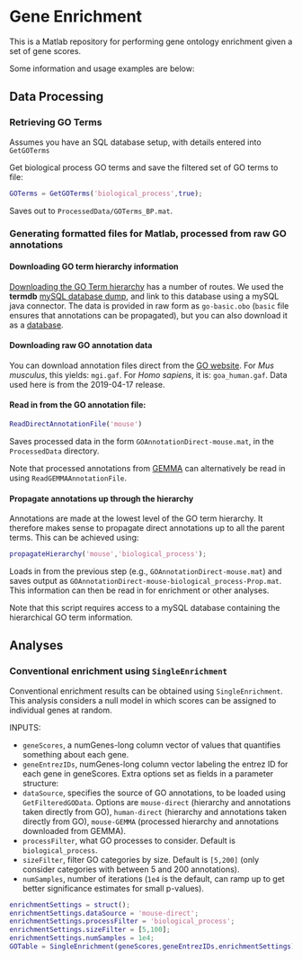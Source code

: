 # Gene Enrichment

This is a Matlab repository for performing gene ontology enrichment given a set of gene scores.

Some information and usage examples are below:

## Data Processing

### Retrieving GO Terms

Assumes you have an SQL database setup, with details entered into `GetGOTerms`

Get biological process GO terms and save the filtered set of GO terms to file:
```matlab
GOTerms = GetGOTerms('biological_process',true);
```
Saves out to `ProcessedData/GOTerms_BP.mat`.

### Generating formatted files for Matlab, processed from raw GO annotations

#### Downloading GO term hierarchy information

[Downloading the GO Term hierarchy](http://geneontology.org/page/download-ontology) has a number of routes.
We used the **termdb** [mySQL database dump](http://archive.geneontology.org/latest-termdb/go_daily-termdb-tables.tar.gz), and link to this database using a mySQL java connector.
The data is provided in raw form as `go-basic.obo` (`basic` file ensures that annotations can be propagated), but you can also download it as a [database](ftp://ftp.geneontology.org/go/www/GO.downloads.database.shtml).

#### Downloading raw GO annotation data

You can download annotation files direct from the [GO website](http://current.geneontology.org/products/pages/downloads.html).
For _Mus musculus_, this yields: `mgi.gaf`.
For _Homo sapiens_, it is: `goa_human.gaf`.
Data used here is from the 2019-04-17 release.

#### Read in from the GO annotation file:
```matlab
ReadDirectAnnotationFile('mouse')
```
Saves processed data in the form `GOAnnotationDirect-mouse.mat`, in the `ProcessedData` directory.

Note that processed annotations from [GEMMA](https://gemma.msl.ubc.ca/annots/) can alternatively be read in using `ReadGEMMAAnnotationFile`.

#### Propagate annotations up through the hierarchy
Annotations are made at the lowest level of the GO term hierarchy.
It therefore makes sense to propagate direct annotations up to all the parent terms.
This can be achieved using:

```matlab
propagateHierarchy('mouse','biological_process');
```
Loads in from the previous step (e.g., `GOAnnotationDirect-mouse.mat`) and saves output as `GOAnnotationDirect-mouse-biological_process-Prop.mat`.
This information can then be read in for enrichment or other analyses.

Note that this script requires access to a mySQL database containing the hierarchical GO term information.

## Analyses
### Conventional enrichment using `SingleEnrichment`
Conventional enrichment results can be obtained using `SingleEnrichment`.
This analysis considers a null model in which scores can be assigned to individual genes at random.

INPUTS:
* `geneScores`, a numGenes-long column vector of values that quantifies something about each gene.
* `geneEntrezIDs`, numGenes-long column vector labeling the entrez ID for each gene in geneScores.
Extra options set as fields in a parameter structure:
* `dataSource`, specifies the source of GO annotations, to be loaded using `GetFilteredGOData`. Options are `mouse-direct` (hierarchy and annotations taken directly from GO), `human-direct` (hierarchy and annotations taken directly from GO), `mouse-GEMMA` (processed hierarchy and annotations downloaded from GEMMA).
* `processFilter`, what GO processes to consider. Default is `biological_process`.
* `sizeFilter`, filter GO categories by size. Default is `[5,200]` (only consider categories with between 5 and 200 annotations).
* `numSamples`, number of iterations (`1e4` is the default, can ramp up to get better significance estimates for small p-values).

```matlab
enrichmentSettings = struct();
enrichmentSettings.dataSource = 'mouse-direct';
enrichmentSettings.processFilter = 'biological_process';
enrichmentSettings.sizeFilter = [5,100];
enrichmentSettings.numSamples = 1e4;
GOTable = SingleEnrichment(geneScores,geneEntrezIDs,enrichmentSettings);
```
